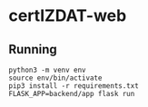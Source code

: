# certIZDAT-web

## Running

    python3 -m venv env
    source env/bin/activate
    pip3 install -r requirements.txt 
    FLASK_APP=backend/app flask run
